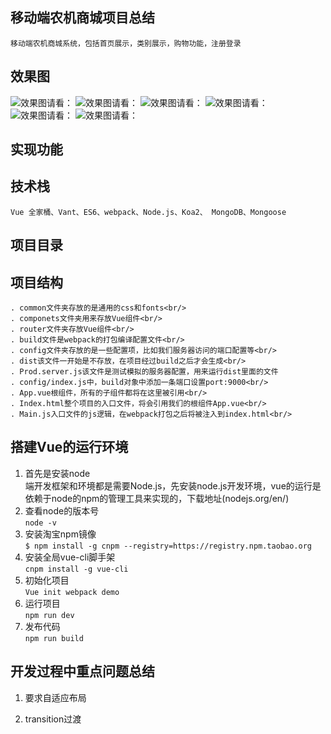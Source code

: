## 移动端农机商城项目总结
`移动端农机商城系统，包括首页展示，类别展示，购物功能，注册登录`
## 效果图
![效果图请看：](http://49.232.143.111:3000/images/1.jpg)
![效果图请看：](http://49.232.143.111:3000/images/2.jpg)
![效果图请看：](http://49.232.143.111:3000/images/3.jpg)
![效果图请看：](http://49.232.143.111:3000/images/4.jpg)
![效果图请看：](http://49.232.143.111:3000/images/5.jpg)
![效果图请看：](http://49.232.143.111:3000/images/6.jpg)
## 实现功能

## 技术栈
`Vue 全家桶、Vant、ES6、webpack、Node.js、Koa2、 MongoDB、Mongoose`

## 项目目录

## 项目结构
```
. common文件夹存放的是通用的css和fonts<br/>
. componets文件夹用来存放Vue组件<br/>
. router文件夹存放Vue组件<br/>
. build文件是webpack的打包编译配置文件<br/>
. config文件夹存放的是一些配置项，比如我们服务器访问的端口配置等<br/>
. dist该文件一开始是不存放，在项目经过build之后才会生成<br/>
. Prod.server.js该文件是测试模拟的服务器配置，用来运行dist里面的文件
. config/index.js中，build对象中添加一条端口设置port:9000<br/>
. App.vue根组件，所有的子组件都将在这里被引用<br/>
. Index.html整个项目的入口文件，将会引用我们的根组件App.vue<br/>
. Main.js入口文件的js逻辑，在webpack打包之后将被注入到index.html<br/>
```
## 搭建Vue的运行环境
1. 首先是安装node <br>
端开发框架和环境都是需要Node.js，先安装node.js开发环境，vue的运行是依赖于node的npm的管理工具来实现的，下载地址(nodejs.org/en/)
2. 查看node的版本号<br>
`node -v`
3. 安装淘宝npm镜像<br>
`$ npm install -g cnpm --registry=https://registry.npm.taobao.org`
4. 安装全局vue-cli脚手架<br>
`cnpm install -g vue-cli`
5. 初始化项目<br>
`Vue init webpack demo`
6. 运行项目<br>
`npm run dev`
7. 发布代码<br>
`npm run build`

## 开发过程中重点问题总结
1. 要求自适应布局<br>


2. transition过渡<br>










